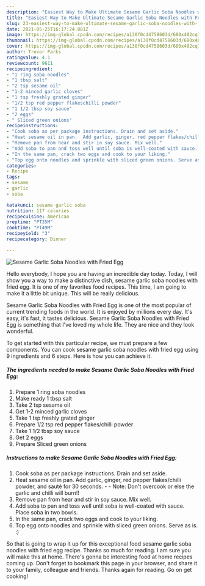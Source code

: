 ```yaml
---
description: "Easiest Way to Make Ultimate Sesame Garlic Soba Noodles with Fried Egg"
title: "Easiest Way to Make Ultimate Sesame Garlic Soba Noodles with Fried Egg"
slug: 23-easiest-way-to-make-ultimate-sesame-garlic-soba-noodles-with-fried-egg
date: 2021-05-25T16:17:24.881Z
image: https://img-global.cpcdn.com/recipes/a130f0cd4758603d/680x482cq70/sesame-garlic-soba-noodles-with-fried-egg-recipe-main-photo.jpg
thumbnail: https://img-global.cpcdn.com/recipes/a130f0cd4758603d/680x482cq70/sesame-garlic-soba-noodles-with-fried-egg-recipe-main-photo.jpg
cover: https://img-global.cpcdn.com/recipes/a130f0cd4758603d/680x482cq70/sesame-garlic-soba-noodles-with-fried-egg-recipe-main-photo.jpg
author: Trevor Parks
ratingvalue: 4.1
reviewcount: 9611
recipeingredient:
- "1 ring soba noodles"
- "1 tbsp salt"
- "2 tsp sesame oil"
- "1-2 minced garlic cloves"
- "1 tsp freshly grated ginger"
- "1/2 tsp red pepper flakeschilli powder"
- "1 1/2 tbsp soy sauce"
- "2 eggs"
- " Sliced green onions"
recipeinstructions:
- "Cook soba as per package instructions. Drain and set aside."
- "Heat sesame oil in pan.  Add garlic, ginger, red pepper flakes/chilli powder, and sauté for 30 seconds.   Note: Don&#39;t overcook or else the garlic and chilli will burn!!"
- "Remove pan from hear and stir in soy sauce. Mix well."
- "Add soba to pan and toss well until soba is well-coated with sauce. Place soba in two bowls."
- "In the same pan, crack two eggs and cook to your liking."
- "Top egg onto noodles and sprinkle with sliced green onions. Serve as is. :)"
categories:
- Recipe
tags:
- sesame
- garlic
- soba

katakunci: sesame garlic soba 
nutrition: 117 calories
recipecuisine: American
preptime: "PT35M"
cooktime: "PT49M"
recipeyield: "3"
recipecategory: Dinner

---
```



![Sesame Garlic Soba Noodles with Fried Egg](https://img-global.cpcdn.com/recipes/a130f0cd4758603d/680x482cq70/sesame-garlic-soba-noodles-with-fried-egg-recipe-main-photo.jpg)

Hello everybody, I hope you are having an incredible day today. Today, I will show you a way to make a distinctive dish, sesame garlic soba noodles with fried egg. It is one of my favorites food recipes. This time, I am going to make it a little bit unique. This will be really delicious.



Sesame Garlic Soba Noodles with Fried Egg is one of the most popular of current trending foods in the world. It is enjoyed by millions every day. It's easy, it's fast, it tastes delicious. Sesame Garlic Soba Noodles with Fried Egg is something that I've loved my whole life. They are nice and they look wonderful.


To get started with this particular recipe, we must prepare a few components. You can cook sesame garlic soba noodles with fried egg using 9 ingredients and 6 steps. Here is how you can achieve it.

<!--inarticleads1-->

##### The ingredients needed to make Sesame Garlic Soba Noodles with Fried Egg:

1. Prepare 1 ring soba noodles
1. Make ready 1 tbsp salt
1. Take 2 tsp sesame oil
1. Get 1-2 minced garlic cloves
1. Take 1 tsp freshly grated ginger
1. Prepare 1/2 tsp red pepper flakes/chilli powder
1. Take 1 1/2 tbsp soy sauce
1. Get 2 eggs
1. Prepare  Sliced green onions




<!--inarticleads2-->

##### Instructions to make Sesame Garlic Soba Noodles with Fried Egg:

1. Cook soba as per package instructions. Drain and set aside.
1. Heat sesame oil in pan.  Add garlic, ginger, red pepper flakes/chilli powder, and sauté for 30 seconds.  -  - Note: Don&#39;t overcook or else the garlic and chilli will burn!!
1. Remove pan from hear and stir in soy sauce. Mix well.
1. Add soba to pan and toss well until soba is well-coated with sauce. Place soba in two bowls.
1. In the same pan, crack two eggs and cook to your liking.
1. Top egg onto noodles and sprinkle with sliced green onions. Serve as is. :)




So that is going to wrap it up for this exceptional food sesame garlic soba noodles with fried egg recipe. Thanks so much for reading. I am sure you will make this at home. There's gonna be interesting food at home recipes coming up. Don't forget to bookmark this page in your browser, and share it to your family, colleague and friends. Thanks again for reading. Go on get cooking!
